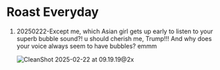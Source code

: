 # Roast Everyday

1. 20250222-Except me, which Asian girl gets up early to listen to your superb bubble sound?! u should cherish me, Trump!!! And why does your voice always seem to have bubbles? emmm

   ![CleanShot 2025-02-22 at 09.19.19@2x](https://cdn.statically.io/gh/stoneBuild29/MyPictures@main/upload/CleanShot%202025-02-22%20at%2009.19.19%402x.png)
